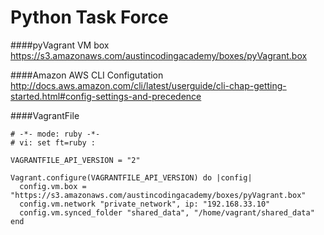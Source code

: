 Python Task Force
===============

####pyVagrant VM box
https://s3.amazonaws.com/austincodingacademy/boxes/pyVagrant.box

####Amazon AWS CLI Configutation
http://docs.aws.amazon.com/cli/latest/userguide/cli-chap-getting-started.html#config-settings-and-precedence

####VagrantFile
```
# -*- mode: ruby -*-
# vi: set ft=ruby :

VAGRANTFILE_API_VERSION = "2"

Vagrant.configure(VAGRANTFILE_API_VERSION) do |config|
  config.vm.box = "https://s3.amazonaws.com/austincodingacademy/boxes/pyVagrant.box"
  config.vm.network "private_network", ip: "192.168.33.10"
  config.vm.synced_folder "shared_data", "/home/vagrant/shared_data"
end
```
